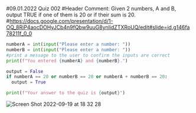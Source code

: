#09.01.2022 Quiz 002
#Header Comment: Given 2 numbers, A and B, output TRUE if one of them is 20 or if their sum is 20.
#https://docs.google.com/presentation/d/1-OQ_8RiP4aocDOHyJCb4n9fQbw9uuG8ynlidZTXRoUQ/edit#slide=id.g146fa78211f_0_0

```.py
numberA = int(input("Please enter a number: "))
numberB = int(input("Please enter a number: "))
#print a message to the user to confirm the inputs are correct
print(f"You entered {numberA} and {numberB}.")

output = False
if numberA == 20 or numberB == 20 or numberA + numberB == 20:
  output = True

print(f"Your answer to the quiz is {output}")
```

![Screen Shot 2022-09-19 at 18 32 28](https://user-images.githubusercontent.com/112055140/190989443-6825319b-8e88-440e-bb03-bd81876b1e2c.png)
